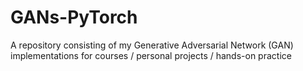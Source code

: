 # GANs-PyTorch
A repository consisting of my Generative Adversarial Network (GAN) implementations for courses / personal projects / hands-on practice